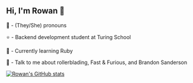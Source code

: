 ## Hi, I'm Rowan 🍄
🌸 - (They/She) pronouns 

⭐️ - Backend development student at Turing School

🌱 - Currently learning Ruby

💬 - Talk to me about rollerblading, Fast & Furious, and Brandon Sanderson

[![Rowan's GitHub stats](https://github-readme-stats.vercel.app/api?username=rowandw&theme=material-palenight&show_icons=true)](https://github.com/rowandw/github-readme-stats)
